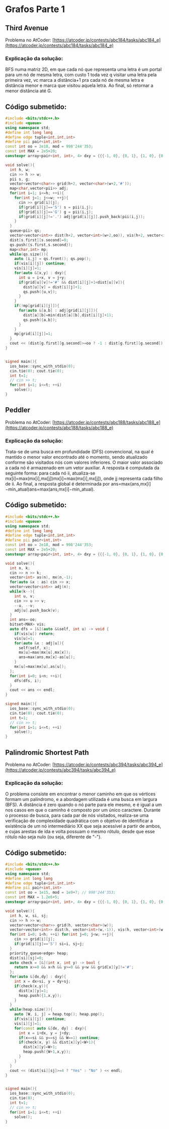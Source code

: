 # Grafos Parte 1

## Third Avenue

Problema no AtCoder: [https://atcoder.jp/contests/abc184/tasks/abc184_e](https://atcoder.jp/contests/abc184/tasks/abc184_e)

### Explicação da solução: 
BFS numa matriz 2D, em que cada nó que representa uma letra é um portal para um nó de mesma letra, com custo 1 toda vez q visitar uma letra pela primeira vez, vc marca a distância+1 pra cada nó de mesma letra e distância menor e marca que visitou aquela letra. Ao final, só retornar a menor distância até G.

## Código submetido:

```cpp
#include <bits/stdc++.h>
#include <queue>
using namespace std;
#define int long long
#define edge tuple<int,int,int>
#define pii pair<int,int>
const int oo = 2e18, mod = 998'244'353;
const int MAX = 2e5+20;
constexpr array<pair<int, int>, 4> dxy = {{{-1, 0}, {0, 1}, {1, 0}, {0, -1}}};

void solve(){
  int h, w;
  cin >> h >> w;
  pii s, g;
  vector<vector<char>> grid(h+2, vector<char>(w+2,'#'));
  map<char,vector<pii>> adj;
  for(int i=1; i<=h; ++i){
    for(int j=1; j<=w; ++j){
      cin >> grid[i][j];
      if(grid[i][j]=='S') s = pii(i,j);
      if(grid[i][j]=='G') g = pii(i,j);
      if(grid[i][j]!='.') adj[grid[i][j]].push_back(pii(i,j));
    }
  }
  queue<pii> qs;
  vector<vector<int>> dist(h+2, vector<int>(w+2,oo)), vis(h+2, vector<int>(w+2,0));
  dist[s.first][s.second]=0;
  qs.push({s.first,s.second});
  map<char,int> mp;
  while(qs.size()){
    auto [i,j] = qs.front(); qs.pop();
    if(vis[i][j]) continue;
    vis[i][j]=1;
    for(auto &[x,y] : dxy){
      int u = i+x, v = j+y;
      if(grid[u][v]!='#' && dist[i][j]+1<dist[u][v]){
      	dist[u][v] = dist[i][j]+1;
      	qs.push({u,v});
      }
    }
    if(!mp[grid[i][j]]){
      for(auto &[a,b] : adj[grid[i][j]]){
        dist[a][b]=min(dist[a][b],dist[i][j]+1);
        qs.push({a,b});
      }
    }
    mp[grid[i][j]]=1;
  }
  cout << (dist[g.first][g.second]>=oo ? -1 : dist[g.first][g.second])  << endl;
}


signed main(){
  ios_base::sync_with_stdio(0);
  cin.tie(0); cout.tie(0);
  int t=1;
  // cin >> t;
  for(int i=1; i<=t; ++i)
    solve();
}
```

## Peddler

Problema no AtCoder: [https://atcoder.jp/contests/abc188/tasks/abc188_e](https://atcoder.jp/contests/abc188/tasks/abc188_e)

### Explicação da solução: 
Trata-se de uma busca em profundidade (DFS) convencional, na qual é mantido o menor valor encontrado até o momento, sendo atualizado conforme são visitados nós com valores inferiores. O maior valor associado a cada nó é armazenado em um vetor auxiliar. A resposta é computada da seguinte forma: para cada nó ii, atualiza-se mx[i]=max⁡(mx[i],mx[j])mx[i]=max(mx[i],mx[j]), onde jj representa cada filho de ii. Ao final, a resposta global é determinada por ans=max⁡(ans,mx[i]−min_atual)ans=max(ans,mx[i]−min_atual).

## Código submetido:

```cpp
#include <bits/stdc++.h>
#include <queue>
using namespace std;
#define int long long
#define edge tuple<int,int,int>
#define pii pair<int,int>
const int oo = 2e18, mod = 998'244'353;
const int MAX = 2e5+20;
constexpr array<pair<int, int>, 4> dxy = {{{-1, 0}, {0, 1}, {1, 0}, {0, -1}}};

void solve(){
  int n, k;
  cin >> n >> k;
  vector<int> as(n), mx(n,-1);
  for(auto &x : as) cin >> x;
  vector<vector<int>> adj(n);
  while(k--){
    int u, v;
    cin >> u >> v;
    --u, --v;
    adj[u].push_back(v);
  }
  int ans=-oo;
  bitset<MAX> vis;
  auto dfs = [&](auto &&self, int u) -> void {
    if(vis[u]) return;
    vis[u]=1;
    for(auto &x : adj[u]){
      self(self, x);
      mx[u]=max(mx[u],mx[x]);
      ans=max(ans,mx[x]-as[u]);
    }
    mx[u]=max(mx[u],as[u]);
  };
  for(int i=0; i<n; ++i){
    dfs(dfs, i);
  }
  cout << ans << endl;
}

signed main(){
  ios_base::sync_with_stdio(0);
  cin.tie(0); cout.tie(0);
  int t=1;
  // cin >> t;
  for(int i=1; i<=t; ++i)
    solve();
}
```

## Palindromic Shortest Path

Problema no AtCoder: [https://atcoder.jp/contests/abc394/tasks/abc394_e](https://atcoder.jp/contests/abc394/tasks/abc394_e)

### Explicação da solução: 
O problema consiste em encontrar o menor caminho em que os vértices formam um palíndromo, e a abordagem utilizada é uma busca em largura (BFS). A distância é zero quando o nó parte para ele mesmo, e é igual a um nos casos em que o caminho é composto por um único caractere. Durante o processo de busca, para cada par de nós visitados, realiza-se uma verificação de complexidade quadrática com o objetivo de identificar a existência de um nó intermediário XX que seja acessível a partir de ambos, e cujas arestas de ida e volta possuam o mesmo rótulo, desde que esse rótulo não seja nulo (ou seja, diferente de "-").

## Código submetido:

```cpp
#include <bits/stdc++.h>
#include <queue>
using namespace std;
#define int long long
#define edge tuple<int,int,int>
#define pii pair<int,int>
const int oo = 1e15, mod = 1e9+7; // 998'244'353;
const int MAX = 1.2e6+5;
constexpr array<pair<int, int>, 4> dxy = {{{-1, 0}, {0, 1}, {1, 0}, {0, -1}}};

void solve(){
  int h, w, si, sj;
  cin >> h >> w;
  vector<vector<char>> grid(h, vector<char>(w));
  vector<vector<int>> dist(h, vector<int>(w,-1)), vis(h, vector<int>(w,0));
  for(int i=0; i<h; ++i) for(int j=0; j<w; ++j){
    cin >> grid[i][j];
    if(grid[i][j]=='S') si=i, sj=j;
  }
  priority_queue<edge> heap;
  dist[si][sj]=0;
  auto check = [&](int x, int y) -> bool {
    return x>=0 && x<h && y>=0 && y<w && grid[x][y]!='#';
  };
  for(auto &[dx,dy] : dxy){
    int x = dx+si, y = dy+sj;
    if(check(x,y)){
      dist[x][y]=1;
      heap.push({1,x,y});
    }
  }
  while(heap.size()){
    auto [W, i, j] = heap.top(); heap.pop();
    if(vis[i][j]) continue;
    vis[i][j]=1;
    for(const auto &[dx, dy] : dxy){
      int x = i+dx, y = j+dy;
      if(x==si && y==sj && W==1) continue;
      if(check(x, y) && dist[x][y]<W+1){
        dist[x][y]=W+1;
        heap.push({W+1,x,y});
      }
    }
  }
  cout << (dist[si][sj]>=4 ? "Yes" : "No" ) << endl;
}


signed main(){
  ios_base::sync_with_stdio(0);
  cin.tie(0);
  int t=1;
  // cin >> t;
  for(int i=1; i<=t; ++i)
    solve();
}
```